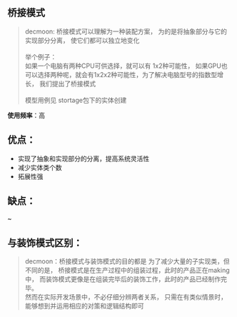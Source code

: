 桥接模式
- 

> decmoon:
桥接模式可以理解为一种装配方案，
为的是将抽象部分与它的实现部分分离，
使它们都可以独立地变化<br/><br/>
举个例子：<br/>
如果一个电脑有两种CPU可供选择，就可以有 1x2种可能性，
如果GPU也可以选择两种呢，就会有1x2x2种可能性，为了解决电脑型号的指数型增长，
我们提出了桥接模式<br/><br/>
模型用例见 stortage包下的实体创建

**使用频率**：高

优点：
- 
+ 实现了抽象和实现部分的分离，提高系统灵活性
+ 减少实体类个数
+ 拓展性强



缺点：
- 
~

与装饰模式区别：
-
> decmoon：桥接模式与装饰模式的目的都是
为了减少大量的子实现类，但不同的是，
桥接模式是在生产过程中的组装过程，此时的产品正在making中，
而装饰模式更像是在组装完毕后的装饰工作，此时的产品已经制作完毕。
<br/>然而在实际开发场景中，不必仔细分辨两者关系，
只需在有类似情景时，能够想到并运用相应的对策和逻辑结构即可



